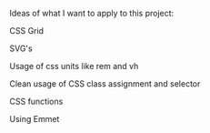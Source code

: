 Ideas of what I want to apply to this project:

CSS Grid

SVG's

Usage of css units like rem and vh

Clean usage of CSS class assignment and selector

CSS functions

Using Emmet

